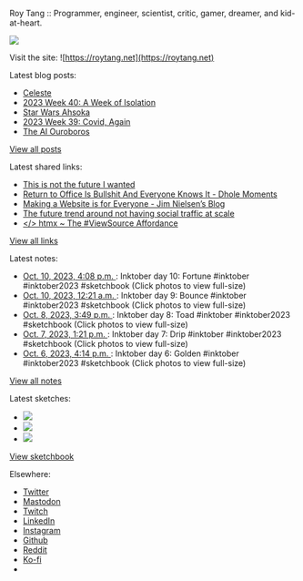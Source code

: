 Roy Tang :: Programmer, engineer, scientist, critic, gamer, dreamer, and kid-at-heart.

![](https://roytang.net/static/img/profile.jpg)

Visit the site: ![https://roytang.net](https://roytang.net)

Latest blog posts:

- [Celeste](https://roytang.net/2023/10/celeste/)
- [2023 Week 40: A Week of Isolation](https://roytang.net/2023/10/2023-week-40/)
- [Star Wars Ahsoka](https://roytang.net/2023/10/ahsoka/)
- [2023 Week 39: Covid, Again](https://roytang.net/2023/10/2023-week-39/)
- [The AI Ouroboros](https://roytang.net/2023/09/ai-ouroboros/)

[View all posts](https://roytang.net/blog)

Latest shared links:

- [This is not the future I wanted](https://roytang.net/2023/10/491a37c96c763a3c6ff3f3026d7d8003/)
- [Return to Office Is Bullshit And Everyone Knows It - Dhole Moments](https://roytang.net/2023/10/22968388ee2bdc16bdedc64d0a1684ff/)
- [Making a Website is for Everyone - Jim Nielsen’s Blog](https://roytang.net/2023/10/1275a212c1684afa9c92a737c41257b4/)
- [The future trend around not having social traffic at scale](https://roytang.net/2023/10/a1d82071b5292d31df862ff16ed959c9/)
- [&lt;/&gt; htmx ~ The #ViewSource Affordance](https://roytang.net/2023/10/7c6ca79114bbab40155978284a86b150/)

[View all links](https://roytang.net/links)

Latest notes:

- [Oct. 10, 2023, 4:08 p.m. ](https://roytang.net/2023/10/111209698546912123/): Inktober day 10: Fortune #inktober #inktober2023 #sketchbook (Click photos to view full-size)
- [Oct. 10, 2023, 12:21 a.m. ](https://roytang.net/2023/10/111205972361708929/): Inktober day 9: Bounce #inktober #inktober2023 #sketchbook (Click photos to view full-size)
- [Oct. 8, 2023, 3:49 p.m. ](https://roytang.net/2023/10/111198296964283587/): Inktober day 8: Toad #inktober #inktober2023 #sketchbook (Click photos to view full-size)
- [Oct. 7, 2023, 1:21 p.m. ](https://roytang.net/2023/10/111192053751173326/): Inktober day 7: Drip #inktober #inktober2023 #sketchbook (Click photos to view full-size)
- [Oct. 6, 2023, 4:14 p.m. ](https://roytang.net/2023/10/111187072548344685/): Inktober day 6: Golden #inktober #inktober2023 #sketchbook (Click photos to view full-size)

[View all notes](https://roytang.net/notes)

Latest sketches:


- ![](https://roytang.net/media/cache/bd/c7/bdc7969eeafaf054a98e25b137aeea44.jpg)
- ![](https://roytang.net/media/cache/a1/1a/a11a26230ef310e13b4a1e2c5be92f65.jpg)
- ![](https://roytang.net/media/cache/c8/12/c812fddc1e45c64b156c9d27c34e331d.jpg)

[View sketchbook](https://roytang.net/albums/sketchbook)


Elsewhere:

- [Twitter](https://twitter.com/roytang)
- [Mastodon](https://indieweb.social/@roytang)
- [Twitch](https://twitch.tv/twitchyroy)
- [LinkedIn](https://www.linkedin.com/in/roytang)
- [Instagram](https://instagram.com/roytang0400)
- [Github](https://github.com/roytang)
- [Reddit](https://reddit.com/u/hungryroy)
- [Ko-fi](https://ko-fi.com/roytang)
- [](mailto:hello@roytang.net)
